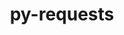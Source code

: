 ---
title: "py-requests"
layout: cache
categories: [package, develop]
meta: {"compilers": ["apple-clang@=16.0.0", "gcc@=11.1.0", "gcc@=11.4.0", "gcc@=13.2.0", "gcc@=7.3.1", "gcc@=9.4.0", "oneapi@=2024.2.1"], "num_specs": 207, "num_specs_by_stack": {"aws-isc": 1, "aws-isc-aarch64": 1, "data-vis-sdk": 8, "e4s": 32, "e4s-neoverse-v2": 16, "e4s-neoverse_v1": 15, "e4s-oneapi": 41, "e4s-power": 5, "ml-darwin-aarch64-mps": 24, "ml-linux-aarch64-cpu": 29, "ml-linux-aarch64-cuda": 30, "ml-linux-x86_64-cpu": 30, "ml-linux-x86_64-cuda": 32, "ml-linux-x86_64-rocm": 19, "root": 207}, "oss": ["amzn2", "sequoia", "ubuntu20.04", "ubuntu22.04", "ubuntu24.04"], "platforms": ["darwin", "linux"], "stacks": ["aws-isc", "aws-isc-aarch64", "data-vis-sdk", "e4s", "e4s-neoverse-v2", "e4s-neoverse_v1", "e4s-oneapi", "e4s-power", "ml-darwin-aarch64-mps", "ml-linux-aarch64-cpu", "ml-linux-aarch64-cuda", "ml-linux-x86_64-cpu", "ml-linux-x86_64-cuda", "ml-linux-x86_64-rocm", "root"], "targets": ["aarch64", "neoverse_v1", "neoverse_v2", "ppc64le", "x86_64_v3"], "versions": ["2.32.3"]}
spec_details: [{"compiler": "gcc@=11.4.0", "hash": "24lhwohvh74gymjs4lbeb656kohkkudr", "os": "ubuntu22.04", "platform": "linux", "size": "-", "stacks": ["e4s-neoverse_v1", "root"], "target": "neoverse_v1", "variants": ["build_system=python_pip", "~socks"], "versions": ["2.32.3"]}, {"compiler": "gcc@=11.4.0", "hash": "24ogswedgkw54kx6w5gjfmac35ttkxcx", "os": "ubuntu22.04", "platform": "linux", "size": "-", "stacks": ["e4s-neoverse-v2", "root"], "target": "neoverse_v2", "variants": ["build_system=python_pip", "~socks"], "versions": ["2.32.3"]}, {"compiler": "gcc@=11.1.0", "hash": "26smal4qjkepuogkimt75ifakheqgq7n", "os": "ubuntu20.04", "platform": "linux", "size": "-", "stacks": ["data-vis-sdk", "root"], "target": "x86_64_v3", "variants": ["build_system=python_pip", "~socks"], "versions": ["2.32.3"]}, {"compiler": "gcc@=11.4.0", "hash": "2byuwczu3s7zxap6taqlydvpyv6hhgyx", "os": "ubuntu22.04", "platform": "linux", "size": "-", "stacks": ["e4s-neoverse-v2", "root"], "target": "neoverse_v2", "variants": ["build_system=python_pip", "~socks"], "versions": ["2.32.3"]}, {"compiler": "oneapi@=2024.2.1", "hash": "2c5mzjinsaeysyvwvnaqlnatwvqya4nh", "os": "ubuntu22.04", "platform": "linux", "size": "-", "stacks": ["e4s-oneapi", "root"], "target": "x86_64_v3", "variants": ["build_system=python_pip", "~socks"], "versions": ["2.32.3"]}, {"compiler": "gcc@=13.2.0", "hash": "2iwd32bdvfpem7c6uiidm4cctgc33iuz", "os": "ubuntu24.04", "platform": "linux", "size": "-", "stacks": ["ml-linux-x86_64-cpu", "ml-linux-x86_64-cuda", "ml-linux-x86_64-rocm", "root"], "target": "x86_64_v3", "variants": ["build_system=python_pip", "~socks"], "versions": ["2.32.3"]}, {"compiler": "gcc@=11.1.0", "hash": "2jwy3b7oloymbfx6yogtqavqdmdalrhb", "os": "ubuntu20.04", "platform": "linux", "size": "-", "stacks": ["data-vis-sdk", "root"], "target": "x86_64_v3", "variants": ["build_system=python_pip", "~socks"], "versions": ["2.32.3"]}, {"compiler": "gcc@=9.4.0", "hash": "2k56jlmukpl4kxyv37d5mak3iupsma5q", "os": "ubuntu20.04", "platform": "linux", "size": "-", "stacks": ["e4s-power", "root"], "target": "ppc64le", "variants": ["build_system=python_pip", "~socks"], "versions": ["2.32.3"]}, {"compiler": "oneapi@=2024.2.1", "hash": "2qeeuik2adbjj3jy37dp2ubrmxthswfn", "os": "ubuntu22.04", "platform": "linux", "size": "-", "stacks": ["e4s-oneapi", "root"], "target": "x86_64_v3", "variants": ["build_system=python_pip", "~socks"], "versions": ["2.32.3"]}, {"compiler": "gcc@=11.4.0", "hash": "2vnlcqhq4utjxfuucaikrcr6paonrkbi", "os": "ubuntu22.04", "platform": "linux", "size": "-", "stacks": ["e4s", "root"], "target": "x86_64_v3", "variants": ["build_system=python_pip", "~socks"], "versions": ["2.32.3"]}, {"compiler": "apple-clang@=16.0.0", "hash": "2ykqegzrpw5oberxk5ord64tuso44qyk", "os": "sequoia", "platform": "darwin", "size": "-", "stacks": ["ml-darwin-aarch64-mps", "root"], "target": "aarch64", "variants": ["build_system=python_pip", "~socks"], "versions": ["2.32.3"]}, {"compiler": "oneapi@=2024.2.1", "hash": "3b2f7clmn5ekoxqs7me64pcqcwhklbgz", "os": "ubuntu22.04", "platform": "linux", "size": "-", "stacks": ["e4s-oneapi", "root"], "target": "x86_64_v3", "variants": ["build_system=python_pip", "~socks"], "versions": ["2.32.3"]}, {"compiler": "gcc@=13.2.0", "hash": "3ewpcuk2ev3hdigmzyseuae5lzk4b27s", "os": "ubuntu24.04", "platform": "linux", "size": "-", "stacks": ["ml-linux-aarch64-cuda", "root"], "target": "aarch64", "variants": ["build_system=python_pip", "~socks"], "versions": ["2.32.3"]}, {"compiler": "gcc@=13.2.0", "hash": "3hfvlpf67cymyk4qstc7b2wecvkoqlbt", "os": "ubuntu24.04", "platform": "linux", "size": "-", "stacks": ["ml-linux-x86_64-cpu", "ml-linux-x86_64-cuda", "root"], "target": "x86_64_v3", "variants": ["build_system=python_pip", "~socks"], "versions": ["2.32.3"]}, {"compiler": "oneapi@=2024.2.1", "hash": "3hsrymnl66thehd7l4rstgl4ukwgbvqk", "os": "ubuntu22.04", "platform": "linux", "size": "-", "stacks": ["e4s-oneapi", "root"], "target": "x86_64_v3", "variants": ["build_system=python_pip", "~socks"], "versions": ["2.32.3"]}, {"compiler": "gcc@=11.4.0", "hash": "3lebdkuwo3ixirzuirjr2iz5roeifcso", "os": "ubuntu22.04", "platform": "linux", "size": "-", "stacks": ["e4s", "root"], "target": "x86_64_v3", "variants": ["build_system=python_pip", "~socks"], "versions": ["2.32.3"]}, {"compiler": "gcc@=13.2.0", "hash": "3vpqiwaw4kfpytj7roy2k2vcn5qpdgfw", "os": "ubuntu24.04", "platform": "linux", "size": "-", "stacks": ["ml-linux-aarch64-cpu", "root"], "target": "aarch64", "variants": ["build_system=python_pip", "~socks"], "versions": ["2.32.3"]}, {"compiler": "apple-clang@=16.0.0", "hash": "422e2hyk2iuhdy6fbgastr6pq6ooqq3y", "os": "sequoia", "platform": "darwin", "size": "-", "stacks": ["ml-darwin-aarch64-mps", "root"], "target": "aarch64", "variants": ["build_system=python_pip", "~socks"], "versions": ["2.32.3"]}, {"compiler": "gcc@=13.2.0", "hash": "43t2inwlhve2vug5u26gbrn73txrbkld", "os": "ubuntu24.04", "platform": "linux", "size": "-", "stacks": ["ml-linux-aarch64-cpu", "ml-linux-aarch64-cuda", "root"], "target": "aarch64", "variants": ["build_system=python_pip", "~socks"], "versions": ["2.32.3"]}, {"compiler": "apple-clang@=16.0.0", "hash": "4d2eu7kddydrlmu62ozmxcrdpwlk2u5k", "os": "sequoia", "platform": "darwin", "size": "-", "stacks": ["ml-darwin-aarch64-mps", "root"], "target": "aarch64", "variants": ["build_system=python_pip", "~socks"], "versions": ["2.32.3"]}, {"compiler": "gcc@=11.4.0", "hash": "4ee7e5dzgkpxv7lislevoqs2ex7xju2j", "os": "ubuntu22.04", "platform": "linux", "size": "-", "stacks": ["e4s-neoverse-v2", "root"], "target": "neoverse_v2", "variants": ["build_system=python_pip", "~socks"], "versions": ["2.32.3"]}, {"compiler": "gcc@=11.4.0", "hash": "4juqlwy6lyff4tqsgp3l5jotzdpzfvwx", "os": "ubuntu22.04", "platform": "linux", "size": "-", "stacks": ["e4s-neoverse-v2", "root"], "target": "neoverse_v2", "variants": ["build_system=python_pip", "~socks"], "versions": ["2.32.3"]}, {"compiler": "gcc@=11.4.0", "hash": "4oxxz4stjvk4ft2ntcp2axxwaszadcem", "os": "ubuntu22.04", "platform": "linux", "size": "-", "stacks": ["e4s", "root"], "target": "x86_64_v3", "variants": ["build_system=python_pip", "~socks"], "versions": ["2.32.3"]}, {"compiler": "gcc@=13.2.0", "hash": "4tspcw3u5cfrw4dmwekep7td75dhnpzu", "os": "ubuntu24.04", "platform": "linux", "size": "-", "stacks": ["ml-linux-x86_64-cpu", "ml-linux-x86_64-cuda", "root"], "target": "x86_64_v3", "variants": ["build_system=python_pip", "~socks"], "versions": ["2.32.3"]}, {"compiler": "oneapi@=2024.2.1", "hash": "4wplspd2ynlhld66m7yuevef5ttkjz27", "os": "ubuntu22.04", "platform": "linux", "size": "-", "stacks": ["e4s-oneapi", "root"], "target": "x86_64_v3", "variants": ["build_system=python_pip", "~socks"], "versions": ["2.32.3"]}, {"compiler": "gcc@=11.4.0", "hash": "4yumyawqsldsn3easismnnmqbjqq4fez", "os": "ubuntu22.04", "platform": "linux", "size": "-", "stacks": ["e4s-neoverse_v1", "root"], "target": "neoverse_v1", "variants": ["build_system=python_pip", "~socks"], "versions": ["2.32.3"]}, {"compiler": "gcc@=11.4.0", "hash": "5emdr6qjk52duofkuyszxa7fvxgny4x5", "os": "ubuntu22.04", "platform": "linux", "size": "-", "stacks": ["e4s", "root"], "target": "x86_64_v3", "variants": ["build_system=python_pip", "~socks"], "versions": ["2.32.3"]}, {"compiler": "gcc@=11.4.0", "hash": "5hsa2mltuxcpd6skiifp22uzh2kxaaxj", "os": "ubuntu22.04", "platform": "linux", "size": "-", "stacks": ["e4s", "root"], "target": "x86_64_v3", "variants": ["build_system=python_pip", "~socks"], "versions": ["2.32.3"]}, {"compiler": "gcc@=11.4.0", "hash": "5j3trjkkjbr3p6wrlxal3krxnd5aa44r", "os": "ubuntu22.04", "platform": "linux", "size": "-", "stacks": ["e4s-neoverse_v1", "root"], "target": "neoverse_v1", "variants": ["build_system=python_pip", "~socks"], "versions": ["2.32.3"]}, {"compiler": "gcc@=13.2.0", "hash": "5u2temp37doswxkzajd25luffbgx53t3", "os": "ubuntu24.04", "platform": "linux", "size": "-", "stacks": ["ml-linux-aarch64-cpu", "ml-linux-aarch64-cuda", "root"], "target": "aarch64", "variants": ["build_system=python_pip", "~socks"], "versions": ["2.32.3"]}, {"compiler": "gcc@=11.4.0", "hash": "6a7naoalpzyz3ugbdrnyuvt5ural5b4y", "os": "ubuntu22.04", "platform": "linux", "size": "-", "stacks": ["e4s-neoverse-v2", "root"], "target": "neoverse_v2", "variants": ["build_system=python_pip", "~socks"], "versions": ["2.32.3"]}, {"compiler": "gcc@=11.4.0", "hash": "6dcjovbyd4vjfnvmov3n6jkmgsucmyak", "os": "ubuntu22.04", "platform": "linux", "size": "-", "stacks": ["e4s", "root"], "target": "x86_64_v3", "variants": ["build_system=python_pip", "~socks"], "versions": ["2.32.3"]}, {"compiler": "gcc@=13.2.0", "hash": "6lkcpyibodvqhqgnhs7szsuc4wocsh6w", "os": "ubuntu24.04", "platform": "linux", "size": "-", "stacks": ["ml-linux-aarch64-cuda", "root"], "target": "aarch64", "variants": ["build_system=python_pip", "~socks"], "versions": ["2.32.3"]}, {"compiler": "gcc@=13.2.0", "hash": "6nzvyf644m6cd4kfcudadd5jbdk4yiik", "os": "ubuntu24.04", "platform": "linux", "size": "-", "stacks": ["ml-linux-aarch64-cpu", "ml-linux-aarch64-cuda", "root"], "target": "aarch64", "variants": ["build_system=python_pip", "~socks"], "versions": ["2.32.3"]}, {"compiler": "gcc@=11.4.0", "hash": "73jwmbevd3ztrirdis5actawan2dteui", "os": "ubuntu22.04", "platform": "linux", "size": "-", "stacks": ["e4s", "root"], "target": "x86_64_v3", "variants": ["build_system=python_pip", "~socks"], "versions": ["2.32.3"]}, {"compiler": "gcc@=13.2.0", "hash": "7vxag3ca72hp7mymygalobizvcp77ifk", "os": "ubuntu24.04", "platform": "linux", "size": "-", "stacks": ["ml-linux-aarch64-cpu", "ml-linux-aarch64-cuda", "root"], "target": "aarch64", "variants": ["build_system=python_pip", "~socks"], "versions": ["2.32.3"]}, {"compiler": "oneapi@=2024.2.1", "hash": "7xl3ezurmnn3kpsmbhd5t7eud534iami", "os": "ubuntu22.04", "platform": "linux", "size": "-", "stacks": ["e4s-oneapi", "root"], "target": "x86_64_v3", "variants": ["build_system=python_pip", "~socks"], "versions": ["2.32.3"]}, {"compiler": "oneapi@=2024.2.1", "hash": "7ybtbzv57vwo5epny3n2jtgrdlqealtd", "os": "ubuntu22.04", "platform": "linux", "size": "-", "stacks": ["e4s-oneapi", "root"], "target": "x86_64_v3", "variants": ["build_system=python_pip", "~socks"], "versions": ["2.32.3"]}, {"compiler": "gcc@=9.4.0", "hash": "7z64pt5lcbbbz4ba3v5muwz4npfmf5xq", "os": "ubuntu20.04", "platform": "linux", "size": "-", "stacks": ["e4s-power", "root"], "target": "ppc64le", "variants": ["build_system=python_pip", "~socks"], "versions": ["2.32.3"]}, {"compiler": "gcc@=11.4.0", "hash": "7zwobbvgvhqqdtohfw3qc7hja3fvqdwm", "os": "ubuntu22.04", "platform": "linux", "size": "-", "stacks": ["e4s", "root"], "target": "x86_64_v3", "variants": ["build_system=python_pip", "~socks"], "versions": ["2.32.3"]}, {"compiler": "gcc@=13.2.0", "hash": "aacdnrlem3jsowbtjitm6wiv5wgdmbpb", "os": "ubuntu24.04", "platform": "linux", "size": "-", "stacks": ["ml-linux-x86_64-cuda", "root"], "target": "x86_64_v3", "variants": ["build_system=python_pip", "~socks"], "versions": ["2.32.3"]}, {"compiler": "gcc@=13.2.0", "hash": "aamtsjnxdeajmxenpsocrhycyphqpqsz", "os": "ubuntu24.04", "platform": "linux", "size": "-", "stacks": ["ml-linux-x86_64-cpu", "ml-linux-x86_64-cuda", "ml-linux-x86_64-rocm", "root"], "target": "x86_64_v3", "variants": ["build_system=python_pip", "~socks"], "versions": ["2.32.3"]}, {"compiler": "apple-clang@=16.0.0", "hash": "aes2bqlceqyhdap4hivvgexqklirlik6", "os": "sequoia", "platform": "darwin", "size": "-", "stacks": ["ml-darwin-aarch64-mps", "root"], "target": "aarch64", "variants": ["build_system=python_pip", "~socks"], "versions": ["2.32.3"]}, {"compiler": "apple-clang@=16.0.0", "hash": "aoww3ibwsjce4eyzznt5hf55slqnavlm", "os": "sequoia", "platform": "darwin", "size": "-", "stacks": ["ml-darwin-aarch64-mps", "root"], "target": "aarch64", "variants": ["build_system=python_pip", "~socks"], "versions": ["2.32.3"]}, {"compiler": "oneapi@=2024.2.1", "hash": "axt2afxkmoefwk52tloerg23yptl7suz", "os": "ubuntu22.04", "platform": "linux", "size": "-", "stacks": ["e4s-oneapi", "root"], "target": "x86_64_v3", "variants": ["build_system=python_pip", "~socks"], "versions": ["2.32.3"]}, {"compiler": "gcc@=13.2.0", "hash": "azl236rqwyjkakhskx3bcgnbdnf27kfj", "os": "ubuntu24.04", "platform": "linux", "size": "-", "stacks": ["ml-linux-x86_64-cpu", "ml-linux-x86_64-cuda", "ml-linux-x86_64-rocm", "root"], "target": "x86_64_v3", "variants": ["build_system=python_pip", "~socks"], "versions": ["2.32.3"]}, {"compiler": "gcc@=13.2.0", "hash": "b5vo6veipixyyoop76qiphunpicd6mwx", "os": "ubuntu24.04", "platform": "linux", "size": "-", "stacks": ["ml-linux-x86_64-cpu", "ml-linux-x86_64-cuda", "root"], "target": "x86_64_v3", "variants": ["build_system=python_pip", "~socks"], "versions": ["2.32.3"]}, {"compiler": "gcc@=13.2.0", "hash": "bcbncag7rivn7ev6ia2uzpphc6slsbeh", "os": "ubuntu24.04", "platform": "linux", "size": "-", "stacks": ["ml-linux-aarch64-cpu", "ml-linux-aarch64-cuda", "root"], "target": "aarch64", "variants": ["build_system=python_pip", "~socks"], "versions": ["2.32.3"]}, {"compiler": "apple-clang@=16.0.0", "hash": "bdyydnnzmc3u6hxewu3dqck4zjzrk2kt", "os": "sequoia", "platform": "darwin", "size": "-", "stacks": ["ml-darwin-aarch64-mps", "root"], "target": "aarch64", "variants": ["build_system=python_pip", "~socks"], "versions": ["2.32.3"]}, {"compiler": "gcc@=11.4.0", "hash": "bgy4wp7quseyat75bolpll5d4ummv44n", "os": "ubuntu22.04", "platform": "linux", "size": "-", "stacks": ["e4s-neoverse-v2", "root"], "target": "neoverse_v2", "variants": ["build_system=python_pip", "~socks"], "versions": ["2.32.3"]}, {"compiler": "gcc@=11.4.0", "hash": "bjkhamtmg6bjvffmxwfjfx4tqbkziziw", "os": "ubuntu22.04", "platform": "linux", "size": "-", "stacks": ["e4s", "root"], "target": "x86_64_v3", "variants": ["build_system=python_pip", "~socks"], "versions": ["2.32.3"]}, {"compiler": "gcc@=11.4.0", "hash": "bk4ojhhbdtfb6qpun76qxnuoadltvsl5", "os": "ubuntu22.04", "platform": "linux", "size": "-", "stacks": ["e4s-neoverse_v1", "root"], "target": "neoverse_v1", "variants": ["build_system=python_pip", "~socks"], "versions": ["2.32.3"]}, {"compiler": "gcc@=11.4.0", "hash": "brqfmoi66edmsplv554f7krbjajlsqsd", "os": "ubuntu22.04", "platform": "linux", "size": "-", "stacks": ["e4s", "root"], "target": "x86_64_v3", "variants": ["build_system=python_pip", "~socks"], "versions": ["2.32.3"]}, {"compiler": "oneapi@=2024.2.1", "hash": "ca2vdxaqnpp2esp4e7rmdbyzeq5ii762", "os": "ubuntu22.04", "platform": "linux", "size": "-", "stacks": ["e4s-oneapi", "root"], "target": "x86_64_v3", "variants": ["build_system=python_pip", "~socks"], "versions": ["2.32.3"]}, {"compiler": "gcc@=13.2.0", "hash": "cakgjhvm4ddw72z2c5lj47lf4ydtzn3i", "os": "ubuntu24.04", "platform": "linux", "size": "-", "stacks": ["ml-linux-x86_64-cpu", "ml-linux-x86_64-cuda", "ml-linux-x86_64-rocm", "root"], "target": "x86_64_v3", "variants": ["build_system=python_pip", "~socks"], "versions": ["2.32.3"]}, {"compiler": "gcc@=13.2.0", "hash": "cj3jzw2rr6noaepidql65l4z6mksqevf", "os": "ubuntu24.04", "platform": "linux", "size": "-", "stacks": ["ml-linux-aarch64-cpu", "ml-linux-aarch64-cuda", "root"], "target": "aarch64", "variants": ["build_system=python_pip", "~socks"], "versions": ["2.32.3"]}, {"compiler": "gcc@=13.2.0", "hash": "cp5gf73qclrlsar6urahuy56j6vgyzfl", "os": "ubuntu24.04", "platform": "linux", "size": "-", "stacks": ["ml-linux-aarch64-cpu", "root"], "target": "aarch64", "variants": ["build_system=python_pip", "~socks"], "versions": ["2.32.3"]}, {"compiler": "gcc@=11.4.0", "hash": "cto6w5eb6sjmoaaqytgo53uwz4yffetw", "os": "ubuntu22.04", "platform": "linux", "size": "-", "stacks": ["e4s", "root"], "target": "x86_64_v3", "variants": ["build_system=python_pip", "~socks"], "versions": ["2.32.3"]}, {"compiler": "gcc@=13.2.0", "hash": "cu56wdt6r5u3fhyp3u34zpzvla4dkrpx", "os": "ubuntu24.04", "platform": "linux", "size": "-", "stacks": ["ml-linux-x86_64-cpu", "ml-linux-x86_64-cuda", "ml-linux-x86_64-rocm", "root"], "target": "x86_64_v3", "variants": ["build_system=python_pip", "~socks"], "versions": ["2.32.3"]}, {"compiler": "gcc@=13.2.0", "hash": "da3f2esxnbray34zj5bmrdor3iksl7if", "os": "ubuntu24.04", "platform": "linux", "size": "-", "stacks": ["ml-linux-x86_64-cpu", "ml-linux-x86_64-cuda", "ml-linux-x86_64-rocm", "root"], "target": "x86_64_v3", "variants": ["build_system=python_pip", "~socks"], "versions": ["2.32.3"]}, {"compiler": "oneapi@=2024.2.1", "hash": "dgs6r3u33q5y4usrx2cewnu5pqzm4miz", "os": "ubuntu22.04", "platform": "linux", "size": "-", "stacks": ["e4s-oneapi", "root"], "target": "x86_64_v3", "variants": ["build_system=python_pip", "~socks"], "versions": ["2.32.3"]}, {"compiler": "apple-clang@=16.0.0", "hash": "dlrugaf5sf42g756rq7qmlrexalhuaoj", "os": "sequoia", "platform": "darwin", "size": "-", "stacks": ["ml-darwin-aarch64-mps", "root"], "target": "aarch64", "variants": ["build_system=python_pip", "~socks"], "versions": ["2.32.3"]}, {"compiler": "gcc@=11.4.0", "hash": "dyqtvygg527okk7thsdq33d4evci6ljd", "os": "ubuntu22.04", "platform": "linux", "size": "-", "stacks": ["e4s", "root"], "target": "x86_64_v3", "variants": ["build_system=python_pip", "~socks"], "versions": ["2.32.3"]}, {"compiler": "gcc@=13.2.0", "hash": "eav5e2qp3chdugdl4ubc4i5xasii77tv", "os": "ubuntu24.04", "platform": "linux", "size": "-", "stacks": ["ml-linux-aarch64-cpu", "ml-linux-aarch64-cuda", "root"], "target": "aarch64", "variants": ["build_system=python_pip", "~socks"], "versions": ["2.32.3"]}, {"compiler": "apple-clang@=16.0.0", "hash": "eifal5zwy2vdevfj6z47m3bhlgwvdfde", "os": "sequoia", "platform": "darwin", "size": "-", "stacks": ["ml-darwin-aarch64-mps", "root"], "target": "aarch64", "variants": ["build_system=python_pip", "~socks"], "versions": ["2.32.3"]}, {"compiler": "apple-clang@=16.0.0", "hash": "epgczoz3fqaoy6zvsylvfzge3o257gdk", "os": "sequoia", "platform": "darwin", "size": "-", "stacks": ["ml-darwin-aarch64-mps", "root"], "target": "aarch64", "variants": ["build_system=python_pip", "~socks"], "versions": ["2.32.3"]}, {"compiler": "apple-clang@=16.0.0", "hash": "eptiqhpssec4pwbqy7v2xbaqi6lvj3ut", "os": "sequoia", "platform": "darwin", "size": "-", "stacks": ["ml-darwin-aarch64-mps", "root"], "target": "aarch64", "variants": ["build_system=python_pip", "~socks"], "versions": ["2.32.3"]}, {"compiler": "oneapi@=2024.2.1", "hash": "eruzs5ewnqylqw6kwdqufo6t73sdfmfu", "os": "ubuntu22.04", "platform": "linux", "size": "-", "stacks": ["e4s-oneapi", "root"], "target": "x86_64_v3", "variants": ["build_system=python_pip", "~socks"], "versions": ["2.32.3"]}, {"compiler": "gcc@=11.4.0", "hash": "evboc7ld3jnxqqx5ipjipflywe4ceq3n", "os": "ubuntu22.04", "platform": "linux", "size": "-", "stacks": ["e4s", "root"], "target": "x86_64_v3", "variants": ["build_system=python_pip", "~socks"], "versions": ["2.32.3"]}, {"compiler": "oneapi@=2024.2.1", "hash": "f242ec2xkttcprbjquscguhebqitxom3", "os": "ubuntu22.04", "platform": "linux", "size": "-", "stacks": ["e4s-oneapi", "root"], "target": "x86_64_v3", "variants": ["build_system=python_pip", "~socks"], "versions": ["2.32.3"]}, {"compiler": "apple-clang@=16.0.0", "hash": "f2g5htuq6ay33x575zj7e7un3n6fujz5", "os": "sequoia", "platform": "darwin", "size": "-", "stacks": ["ml-darwin-aarch64-mps", "root"], "target": "aarch64", "variants": ["build_system=python_pip", "~socks"], "versions": ["2.32.3"]}, {"compiler": "gcc@=13.2.0", "hash": "f4wxov6up5nt66n5zts5zumjzheqis26", "os": "ubuntu24.04", "platform": "linux", "size": "-", "stacks": ["ml-linux-x86_64-cpu", "ml-linux-x86_64-cuda", "ml-linux-x86_64-rocm", "root"], "target": "x86_64_v3", "variants": ["build_system=python_pip", "~socks"], "versions": ["2.32.3"]}, {"compiler": "gcc@=13.2.0", "hash": "fc6cbddfffpsanptylsjcth5gojqaa2w", "os": "ubuntu24.04", "platform": "linux", "size": "-", "stacks": ["ml-linux-x86_64-cpu", "ml-linux-x86_64-cuda", "ml-linux-x86_64-rocm", "root"], "target": "x86_64_v3", "variants": ["build_system=python_pip", "~socks"], "versions": ["2.32.3"]}, {"compiler": "oneapi@=2024.2.1", "hash": "fe6waw54nytnn3gnwmfpuq7ei7kiieno", "os": "ubuntu22.04", "platform": "linux", "size": "-", "stacks": ["e4s-oneapi", "root"], "target": "x86_64_v3", "variants": ["build_system=python_pip", "~socks"], "versions": ["2.32.3"]}, {"compiler": "gcc@=13.2.0", "hash": "fjcezwfnp3zkmwrjhz2l4qb4poqgmflm", "os": "ubuntu24.04", "platform": "linux", "size": "-", "stacks": ["ml-linux-aarch64-cpu", "ml-linux-aarch64-cuda", "root"], "target": "aarch64", "variants": ["build_system=python_pip", "~socks"], "versions": ["2.32.3"]}, {"compiler": "oneapi@=2024.2.1", "hash": "forr3m325razmuf4ui2ykkpeohnc2oan", "os": "ubuntu22.04", "platform": "linux", "size": "-", "stacks": ["e4s-oneapi", "root"], "target": "x86_64_v3", "variants": ["build_system=python_pip", "~socks"], "versions": ["2.32.3"]}, {"compiler": "gcc@=13.2.0", "hash": "ft5arijv6ak4r5bednesfbvzsrwftmtx", "os": "ubuntu24.04", "platform": "linux", "size": "-", "stacks": ["ml-linux-x86_64-cpu", "ml-linux-x86_64-cuda", "ml-linux-x86_64-rocm", "root"], "target": "x86_64_v3", "variants": ["build_system=python_pip", "~socks"], "versions": ["2.32.3"]}, {"compiler": "gcc@=11.1.0", "hash": "g2vsdwsh5fcxb4tzq4pdbxeg2gdcxze3", "os": "ubuntu20.04", "platform": "linux", "size": "-", "stacks": ["data-vis-sdk", "root"], "target": "x86_64_v3", "variants": ["build_system=python_pip", "~socks"], "versions": ["2.32.3"]}, {"compiler": "gcc@=13.2.0", "hash": "g53fxszfvqlxdbpa4akx5gl437we2gmi", "os": "ubuntu24.04", "platform": "linux", "size": "-", "stacks": ["ml-linux-aarch64-cpu", "ml-linux-aarch64-cuda", "root"], "target": "aarch64", "variants": ["build_system=python_pip", "~socks"], "versions": ["2.32.3"]}, {"compiler": "gcc@=11.4.0", "hash": "h7ierr63e7xvvkwgtyveuaikd23kuj4n", "os": "ubuntu22.04", "platform": "linux", "size": "-", "stacks": ["e4s", "root"], "target": "x86_64_v3", "variants": ["build_system=python_pip", "~socks"], "versions": ["2.32.3"]}, {"compiler": "gcc@=13.2.0", "hash": "hjrny5cmudj3hd5m26dw25xxb6lyc7wb", "os": "ubuntu24.04", "platform": "linux", "size": "-", "stacks": ["ml-linux-x86_64-cpu", "ml-linux-x86_64-cuda", "ml-linux-x86_64-rocm", "root"], "target": "x86_64_v3", "variants": ["build_system=python_pip", "~socks"], "versions": ["2.32.3"]}, {"compiler": "gcc@=11.4.0", "hash": "hmy7oxsygpaomw23ct476wuxiky3gynq", "os": "ubuntu22.04", "platform": "linux", "size": "-", "stacks": ["e4s", "root"], "target": "x86_64_v3", "variants": ["build_system=python_pip", "~socks"], "versions": ["2.32.3"]}, {"compiler": "apple-clang@=16.0.0", "hash": "hxiym5g5l2byzs5gnmkgl5fouueciomd", "os": "sequoia", "platform": "darwin", "size": "-", "stacks": ["ml-darwin-aarch64-mps", "root"], "target": "aarch64", "variants": ["build_system=python_pip", "~socks"], "versions": ["2.32.3"]}, {"compiler": "gcc@=7.3.1", "hash": "i3efqvyevzt3qs43khldtehnwd7nevy7", "os": "amzn2", "platform": "linux", "size": "-", "stacks": ["aws-isc-aarch64", "root"], "target": "aarch64", "variants": ["build_system=python_pip", "~socks"], "versions": ["2.32.3"]}, {"compiler": "oneapi@=2024.2.1", "hash": "i4j52vq5ubyex5rufknujuijhwadrji6", "os": "ubuntu22.04", "platform": "linux", "size": "-", "stacks": ["e4s-oneapi", "root"], "target": "x86_64_v3", "variants": ["build_system=python_pip", "~socks"], "versions": ["2.32.3"]}, {"compiler": "gcc@=13.2.0", "hash": "i7il63yccrakz55ovgd4rladkax4ejst", "os": "ubuntu24.04", "platform": "linux", "size": "-", "stacks": ["ml-linux-aarch64-cpu", "ml-linux-aarch64-cuda", "root"], "target": "aarch64", "variants": ["build_system=python_pip", "~socks"], "versions": ["2.32.3"]}, {"compiler": "gcc@=13.2.0", "hash": "i7zlst37w2aww3tapsba57oomvz64ynm", "os": "ubuntu24.04", "platform": "linux", "size": "-", "stacks": ["ml-linux-x86_64-cpu", "ml-linux-x86_64-cuda", "ml-linux-x86_64-rocm", "root"], "target": "x86_64_v3", "variants": ["build_system=python_pip", "~socks"], "versions": ["2.32.3"]}, {"compiler": "gcc@=11.4.0", "hash": "iew3uzdj3d3linpl7lbpb4og6hcpetca", "os": "ubuntu22.04", "platform": "linux", "size": "-", "stacks": ["e4s", "root"], "target": "x86_64_v3", "variants": ["build_system=python_pip", "~socks"], "versions": ["2.32.3"]}, {"compiler": "gcc@=11.4.0", "hash": "ijmhdi4vlf3n6h42z6v6x3zcdspkhrp6", "os": "ubuntu22.04", "platform": "linux", "size": "-", "stacks": ["e4s", "root"], "target": "x86_64_v3", "variants": ["build_system=python_pip", "~socks"], "versions": ["2.32.3"]}, {"compiler": "oneapi@=2024.2.1", "hash": "ikelhyxiwqw4iyzo3mrag2hnznrou4fr", "os": "ubuntu22.04", "platform": "linux", "size": "-", "stacks": ["e4s-oneapi", "root"], "target": "x86_64_v3", "variants": ["build_system=python_pip", "~socks"], "versions": ["2.32.3"]}, {"compiler": "gcc@=11.4.0", "hash": "il65a52f7u2v767s7awmq4nhfo2adbqu", "os": "ubuntu22.04", "platform": "linux", "size": "-", "stacks": ["e4s-neoverse_v1", "root"], "target": "neoverse_v1", "variants": ["build_system=python_pip", "~socks"], "versions": ["2.32.3"]}, {"compiler": "gcc@=13.2.0", "hash": "imxu2wgdmhe6bqbmbujl2f3plaujriji", "os": "ubuntu24.04", "platform": "linux", "size": "-", "stacks": ["ml-linux-aarch64-cpu", "ml-linux-aarch64-cuda", "root"], "target": "aarch64", "variants": ["build_system=python_pip", "~socks"], "versions": ["2.32.3"]}, {"compiler": "gcc@=11.4.0", "hash": "iyq2kwek3r2u6in65ttqjizxjlgd3l3j", "os": "ubuntu22.04", "platform": "linux", "size": "-", "stacks": ["e4s-neoverse_v1", "root"], "target": "neoverse_v1", "variants": ["build_system=python_pip", "~socks"], "versions": ["2.32.3"]}, {"compiler": "gcc@=13.2.0", "hash": "j3e2wlzhruhyrqngmyfqdgxdrtrkkhd2", "os": "ubuntu24.04", "platform": "linux", "size": "-", "stacks": ["ml-linux-aarch64-cpu", "ml-linux-aarch64-cuda", "root"], "target": "aarch64", "variants": ["build_system=python_pip", "~socks"], "versions": ["2.32.3"]}, {"compiler": "gcc@=13.2.0", "hash": "j3zovztrl2ymuftksnbd2kwz3ddgyypz", "os": "ubuntu24.04", "platform": "linux", "size": "-", "stacks": ["ml-linux-aarch64-cpu", "ml-linux-aarch64-cuda", "root"], "target": "aarch64", "variants": ["build_system=python_pip", "~socks"], "versions": ["2.32.3"]}, {"compiler": "gcc@=11.4.0", "hash": "jghstbk5lum4kwn7wgeqvahuauknafpu", "os": "ubuntu22.04", "platform": "linux", "size": "-", "stacks": ["e4s-neoverse-v2", "root"], "target": "neoverse_v2", "variants": ["build_system=python_pip", "~socks"], "versions": ["2.32.3"]}, {"compiler": "oneapi@=2024.2.1", "hash": "jgslqt4tbeaelmb3lp5ir6dx235jxyrv", "os": "ubuntu22.04", "platform": "linux", "size": "-", "stacks": ["e4s-oneapi", "root"], "target": "x86_64_v3", "variants": ["build_system=python_pip", "~socks"], "versions": ["2.32.3"]}, {"compiler": "gcc@=11.4.0", "hash": "jtih5hkgffzoxpuryscbr4c3ggq7io5x", "os": "ubuntu22.04", "platform": "linux", "size": "-", "stacks": ["e4s-neoverse_v1", "root"], "target": "neoverse_v1", "variants": ["build_system=python_pip", "~socks"], "versions": ["2.32.3"]}, {"compiler": "apple-clang@=16.0.0", "hash": "k7sn7qx2e5xd3mdqr34kyeq6lcajxwsh", "os": "sequoia", "platform": "darwin", "size": "-", "stacks": ["ml-darwin-aarch64-mps", "root"], "target": "aarch64", "variants": ["build_system=python_pip", "~socks"], "versions": ["2.32.3"]}, {"compiler": "gcc@=11.1.0", "hash": "kedsrzzpcrup2l4z2vjxoun5nk5bd6og", "os": "ubuntu20.04", "platform": "linux", "size": "-", "stacks": ["data-vis-sdk", "root"], "target": "x86_64_v3", "variants": ["build_system=python_pip", "~socks"], "versions": ["2.32.3"]}, {"compiler": "gcc@=11.4.0", "hash": "kjtapyfjxxzgbqmgxbtphlpj5p6swai2", "os": "ubuntu22.04", "platform": "linux", "size": "-", "stacks": ["e4s-neoverse-v2", "root"], "target": "neoverse_v2", "variants": ["build_system=python_pip", "~socks"], "versions": ["2.32.3"]}, {"compiler": "oneapi@=2024.2.1", "hash": "klkoxbvdsma6uugzyp5yfni3msc3jcky", "os": "ubuntu22.04", "platform": "linux", "size": "-", "stacks": ["e4s-oneapi", "root"], "target": "x86_64_v3", "variants": ["build_system=python_pip", "~socks"], "versions": ["2.32.3"]}, {"compiler": "apple-clang@=16.0.0", "hash": "krmrikhlwk4hxpvumowdkkutfrjyfp4z", "os": "sequoia", "platform": "darwin", "size": "-", "stacks": ["ml-darwin-aarch64-mps", "root"], "target": "aarch64", "variants": ["build_system=python_pip", "~socks"], "versions": ["2.32.3"]}, {"compiler": "gcc@=13.2.0", "hash": "ksyd5iczntedrwtafb7ptlztgzxeihoa", "os": "ubuntu24.04", "platform": "linux", "size": "-", "stacks": ["ml-linux-aarch64-cpu", "ml-linux-aarch64-cuda", "root"], "target": "aarch64", "variants": ["build_system=python_pip", "~socks"], "versions": ["2.32.3"]}, {"compiler": "gcc@=11.4.0", "hash": "kxtrrnlxephnfnqmjswfuabacpix36p6", "os": "ubuntu22.04", "platform": "linux", "size": "-", "stacks": ["e4s", "root"], "target": "x86_64_v3", "variants": ["build_system=python_pip", "~socks"], "versions": ["2.32.3"]}, {"compiler": "oneapi@=2024.2.1", "hash": "l4ztn44js57wbb2fhqw4b5g5zfll7tk3", "os": "ubuntu22.04", "platform": "linux", "size": "-", "stacks": ["e4s-oneapi", "root"], "target": "x86_64_v3", "variants": ["build_system=python_pip", "~socks"], "versions": ["2.32.3"]}, {"compiler": "gcc@=13.2.0", "hash": "lhpetge5fpecm4qadihyjfaebgzylnub", "os": "ubuntu24.04", "platform": "linux", "size": "-", "stacks": ["ml-linux-x86_64-cpu", "ml-linux-x86_64-cuda", "root"], "target": "x86_64_v3", "variants": ["build_system=python_pip", "~socks"], "versions": ["2.32.3"]}, {"compiler": "gcc@=11.4.0", "hash": "lirrajggg5kmztz2mieduvp4rvhcwhr6", "os": "ubuntu22.04", "platform": "linux", "size": "-", "stacks": ["e4s", "root"], "target": "x86_64_v3", "variants": ["build_system=python_pip", "~socks"], "versions": ["2.32.3"]}, {"compiler": "gcc@=11.4.0", "hash": "llnt7v65mxmrtig3lixle7co5pdofgff", "os": "ubuntu22.04", "platform": "linux", "size": "-", "stacks": ["e4s-neoverse-v2", "root"], "target": "neoverse_v2", "variants": ["build_system=python_pip", "~socks"], "versions": ["2.32.3"]}, {"compiler": "gcc@=11.4.0", "hash": "lx2oe3w4ni3qun5sffdoddl7qornutxp", "os": "ubuntu22.04", "platform": "linux", "size": "-", "stacks": ["e4s-neoverse_v1", "root"], "target": "neoverse_v1", "variants": ["build_system=python_pip", "~socks"], "versions": ["2.32.3"]}, {"compiler": "gcc@=13.2.0", "hash": "m7x6fh6w6injk4p4vdgmb4flenl4aduv", "os": "ubuntu24.04", "platform": "linux", "size": "-", "stacks": ["ml-linux-x86_64-cpu", "ml-linux-x86_64-cuda", "root"], "target": "x86_64_v3", "variants": ["build_system=python_pip", "~socks"], "versions": ["2.32.3"]}, {"compiler": "gcc@=11.4.0", "hash": "mhhfug5pgkj44xmrzbmkqsalltrhwaq2", "os": "ubuntu22.04", "platform": "linux", "size": "-", "stacks": ["e4s", "root"], "target": "x86_64_v3", "variants": ["build_system=python_pip", "~socks"], "versions": ["2.32.3"]}, {"compiler": "gcc@=9.4.0", "hash": "mminpfsbsykpp54ksaozcsl52w4b6hmd", "os": "ubuntu20.04", "platform": "linux", "size": "-", "stacks": ["e4s-power", "root"], "target": "ppc64le", "variants": ["build_system=python_pip", "~socks"], "versions": ["2.32.3"]}, {"compiler": "gcc@=11.4.0", "hash": "mq6hibr5dcynq43e2rck23rco6zfgnom", "os": "ubuntu22.04", "platform": "linux", "size": "-", "stacks": ["e4s-neoverse-v2", "root"], "target": "neoverse_v2", "variants": ["build_system=python_pip", "~socks"], "versions": ["2.32.3"]}, {"compiler": "apple-clang@=16.0.0", "hash": "msoiarmaf3dzo6gge3jgjcxq2qlf2fxk", "os": "sequoia", "platform": "darwin", "size": "-", "stacks": ["ml-darwin-aarch64-mps", "root"], "target": "aarch64", "variants": ["build_system=python_pip", "~socks"], "versions": ["2.32.3"]}, {"compiler": "gcc@=11.4.0", "hash": "n76hegjva26yluxfmnwjzarnwn6ugf7h", "os": "ubuntu22.04", "platform": "linux", "size": "-", "stacks": ["e4s", "root"], "target": "x86_64_v3", "variants": ["build_system=python_pip", "~socks"], "versions": ["2.32.3"]}, {"compiler": "gcc@=11.4.0", "hash": "nesmm64jot6ji2jw2cuqftlrry4igk6u", "os": "ubuntu22.04", "platform": "linux", "size": "-", "stacks": ["e4s", "root"], "target": "x86_64_v3", "variants": ["build_system=python_pip", "~socks"], "versions": ["2.32.3"]}, {"compiler": "gcc@=11.4.0", "hash": "nqwsihjsvmhilcexkkl6tmrrqxzi2wne", "os": "ubuntu22.04", "platform": "linux", "size": "-", "stacks": ["e4s-neoverse-v2", "root"], "target": "neoverse_v2", "variants": ["build_system=python_pip", "~socks"], "versions": ["2.32.3"]}, {"compiler": "gcc@=13.2.0", "hash": "nv2yg42l5reo7o6whxx2ul7l52mnpqmi", "os": "ubuntu24.04", "platform": "linux", "size": "-", "stacks": ["ml-linux-x86_64-cpu", "ml-linux-x86_64-cuda", "root"], "target": "x86_64_v3", "variants": ["build_system=python_pip", "~socks"], "versions": ["2.32.3"]}, {"compiler": "gcc@=11.4.0", "hash": "nvpfmny7drpzb5alafqvntlcmuyfvqso", "os": "ubuntu22.04", "platform": "linux", "size": "-", "stacks": ["e4s", "root"], "target": "x86_64_v3", "variants": ["build_system=python_pip", "~socks"], "versions": ["2.32.3"]}, {"compiler": "oneapi@=2024.2.1", "hash": "ny2ukwcqxzo6dlcjq6b6rivy3sbdkskf", "os": "ubuntu22.04", "platform": "linux", "size": "-", "stacks": ["e4s-oneapi", "root"], "target": "x86_64_v3", "variants": ["build_system=python_pip", "~socks"], "versions": ["2.32.3"]}, {"compiler": "apple-clang@=16.0.0", "hash": "nzqjdmu4pvzkd5rblkziplecwtjrqtpx", "os": "sequoia", "platform": "darwin", "size": "-", "stacks": ["ml-darwin-aarch64-mps", "root"], "target": "aarch64", "variants": ["build_system=python_pip", "~socks"], "versions": ["2.32.3"]}, {"compiler": "gcc@=9.4.0", "hash": "od4cesjtlzgon4avlej5xsvxet4flljv", "os": "ubuntu20.04", "platform": "linux", "size": "-", "stacks": ["e4s-power", "root"], "target": "ppc64le", "variants": ["build_system=python_pip", "~socks"], "versions": ["2.32.3"]}, {"compiler": "gcc@=13.2.0", "hash": "of6tq7x2r2yi5zkad62vbqorjepj74xc", "os": "ubuntu24.04", "platform": "linux", "size": "-", "stacks": ["ml-linux-x86_64-cpu", "ml-linux-x86_64-cuda", "root"], "target": "x86_64_v3", "variants": ["build_system=python_pip", "~socks"], "versions": ["2.32.3"]}, {"compiler": "gcc@=7.3.1", "hash": "oj7m7ejjg3n3z27tmkbzpx54dwwedbww", "os": "amzn2", "platform": "linux", "size": "-", "stacks": ["aws-isc", "root"], "target": "x86_64_v3", "variants": ["build_system=python_pip", "~socks"], "versions": ["2.32.3"]}, {"compiler": "oneapi@=2024.2.1", "hash": "olgllxfrjqihxhwenapbuw2olbdoazue", "os": "ubuntu22.04", "platform": "linux", "size": "-", "stacks": ["e4s-oneapi", "root"], "target": "x86_64_v3", "variants": ["build_system=python_pip", "~socks"], "versions": ["2.32.3"]}, {"compiler": "oneapi@=2024.2.1", "hash": "onsbw6pbihariijjpe46rmqfd4yozbut", "os": "ubuntu22.04", "platform": "linux", "size": "-", "stacks": ["e4s-oneapi", "root"], "target": "x86_64_v3", "variants": ["build_system=python_pip", "~socks"], "versions": ["2.32.3"]}, {"compiler": "apple-clang@=16.0.0", "hash": "oqqdbpf5gjwm4bkrb5cdckni76hvghmx", "os": "sequoia", "platform": "darwin", "size": "-", "stacks": ["ml-darwin-aarch64-mps", "root"], "target": "aarch64", "variants": ["build_system=python_pip", "~socks"], "versions": ["2.32.3"]}, {"compiler": "gcc@=13.2.0", "hash": "oqw76thhzoq72snrbe3wosw4lxx3tpqh", "os": "ubuntu24.04", "platform": "linux", "size": "-", "stacks": ["ml-linux-x86_64-cpu", "ml-linux-x86_64-cuda", "root"], "target": "x86_64_v3", "variants": ["build_system=python_pip", "~socks"], "versions": ["2.32.3"]}, {"compiler": "gcc@=11.4.0", "hash": "osghxtdi4nvklzwcgatzst3x5b5buyf5", "os": "ubuntu22.04", "platform": "linux", "size": "-", "stacks": ["e4s-neoverse-v2", "root"], "target": "neoverse_v2", "variants": ["build_system=python_pip", "~socks"], "versions": ["2.32.3"]}, {"compiler": "gcc@=11.4.0", "hash": "owyyw6qmewcd2b4sooowb5vaf6x6a2hj", "os": "ubuntu22.04", "platform": "linux", "size": "-", "stacks": ["e4s", "root"], "target": "x86_64_v3", "variants": ["build_system=python_pip", "~socks"], "versions": ["2.32.3"]}, {"compiler": "oneapi@=2024.2.1", "hash": "p3a7rsbmlysvbhevtr4uri7sdgci3hzj", "os": "ubuntu22.04", "platform": "linux", "size": "-", "stacks": ["e4s-oneapi", "root"], "target": "x86_64_v3", "variants": ["build_system=python_pip", "~socks"], "versions": ["2.32.3"]}, {"compiler": "gcc@=11.4.0", "hash": "p65x2273yjvzkm7jlac5guu44tjrwjct", "os": "ubuntu22.04", "platform": "linux", "size": "-", "stacks": ["e4s-neoverse_v1", "root"], "target": "neoverse_v1", "variants": ["build_system=python_pip", "~socks"], "versions": ["2.32.3"]}, {"compiler": "oneapi@=2024.2.1", "hash": "pmm4hvs2q54k66x4tc65wgrkf33coq2i", "os": "ubuntu22.04", "platform": "linux", "size": "-", "stacks": ["e4s-oneapi", "root"], "target": "x86_64_v3", "variants": ["build_system=python_pip", "~socks"], "versions": ["2.32.3"]}, {"compiler": "oneapi@=2024.2.1", "hash": "poyxiwdmbwslwq2swhxsh3kgxf4f2pwp", "os": "ubuntu22.04", "platform": "linux", "size": "-", "stacks": ["e4s-oneapi", "root"], "target": "x86_64_v3", "variants": ["build_system=python_pip", "~socks"], "versions": ["2.32.3"]}, {"compiler": "gcc@=13.2.0", "hash": "ppv76sdr7i4zp4ueffbox2teu4uihw2n", "os": "ubuntu24.04", "platform": "linux", "size": "-", "stacks": ["ml-linux-aarch64-cpu", "ml-linux-aarch64-cuda", "root"], "target": "aarch64", "variants": ["build_system=python_pip", "~socks"], "versions": ["2.32.3"]}, {"compiler": "gcc@=11.4.0", "hash": "pq3mx5adtezyllv5mbdrjjfhyxaocg32", "os": "ubuntu22.04", "platform": "linux", "size": "-", "stacks": ["e4s-neoverse_v1", "root"], "target": "neoverse_v1", "variants": ["build_system=python_pip", "~socks"], "versions": ["2.32.3"]}, {"compiler": "gcc@=13.2.0", "hash": "prk42dps2bsuhuvgoxbonevowor5dcvc", "os": "ubuntu24.04", "platform": "linux", "size": "-", "stacks": ["ml-linux-x86_64-cpu", "ml-linux-x86_64-cuda", "root"], "target": "x86_64_v3", "variants": ["build_system=python_pip", "~socks"], "versions": ["2.32.3"]}, {"compiler": "apple-clang@=16.0.0", "hash": "prudgv3wx4nmr5anxxzcbuzb4sygguw6", "os": "sequoia", "platform": "darwin", "size": "-", "stacks": ["ml-darwin-aarch64-mps", "root"], "target": "aarch64", "variants": ["build_system=python_pip", "~socks"], "versions": ["2.32.3"]}, {"compiler": "gcc@=13.2.0", "hash": "puf3jgihxou46yytkelluouc255u6nvf", "os": "ubuntu24.04", "platform": "linux", "size": "-", "stacks": ["ml-linux-aarch64-cpu", "ml-linux-aarch64-cuda", "root"], "target": "aarch64", "variants": ["build_system=python_pip", "~socks"], "versions": ["2.32.3"]}, {"compiler": "gcc@=13.2.0", "hash": "pv665dd4rdzydhxe4djq2mwhnh4mficy", "os": "ubuntu24.04", "platform": "linux", "size": "-", "stacks": ["ml-linux-x86_64-cpu", "ml-linux-x86_64-cuda", "ml-linux-x86_64-rocm", "root"], "target": "x86_64_v3", "variants": ["build_system=python_pip", "~socks"], "versions": ["2.32.3"]}, {"compiler": "gcc@=13.2.0", "hash": "q4a7xf2ut3bj2s7qlohotcsto57pcyqv", "os": "ubuntu24.04", "platform": "linux", "size": "-", "stacks": ["ml-linux-aarch64-cpu", "ml-linux-aarch64-cuda", "root"], "target": "aarch64", "variants": ["build_system=python_pip", "~socks"], "versions": ["2.32.3"]}, {"compiler": "gcc@=13.2.0", "hash": "q53yr2qemrx6cv5xmh7ifpcrhen7rb7q", "os": "ubuntu24.04", "platform": "linux", "size": "-", "stacks": ["ml-linux-aarch64-cpu", "ml-linux-aarch64-cuda", "root"], "target": "aarch64", "variants": ["build_system=python_pip", "~socks"], "versions": ["2.32.3"]}, {"compiler": "gcc@=11.4.0", "hash": "qa7l6ruugw4hwe4hufbr5cewtvrczegi", "os": "ubuntu22.04", "platform": "linux", "size": "-", "stacks": ["e4s-neoverse-v2", "root"], "target": "neoverse_v2", "variants": ["build_system=python_pip", "~socks"], "versions": ["2.32.3"]}, {"compiler": "gcc@=11.1.0", "hash": "qaqhuxjc3rmbpxk6txhbqavb5s3zr6tt", "os": "ubuntu20.04", "platform": "linux", "size": "-", "stacks": ["data-vis-sdk", "root"], "target": "x86_64_v3", "variants": ["build_system=python_pip", "~socks"], "versions": ["2.32.3"]}, {"compiler": "gcc@=11.4.0", "hash": "qutohwoj5yvivpdxycg33bslijf5ga73", "os": "ubuntu22.04", "platform": "linux", "size": "-", "stacks": ["e4s-neoverse_v1", "root"], "target": "neoverse_v1", "variants": ["build_system=python_pip", "~socks"], "versions": ["2.32.3"]}, {"compiler": "gcc@=13.2.0", "hash": "qx4fv45tjwiw7fzheqjrf67ldxmmx6ay", "os": "ubuntu24.04", "platform": "linux", "size": "-", "stacks": ["ml-linux-x86_64-cpu", "ml-linux-x86_64-cuda", "ml-linux-x86_64-rocm", "root"], "target": "x86_64_v3", "variants": ["build_system=python_pip", "~socks"], "versions": ["2.32.3"]}, {"compiler": "oneapi@=2024.2.1", "hash": "qxkacmg2y5vzqzgf3rtnlnteean6xt6w", "os": "ubuntu22.04", "platform": "linux", "size": "-", "stacks": ["e4s-oneapi", "root"], "target": "x86_64_v3", "variants": ["build_system=python_pip", "~socks"], "versions": ["2.32.3"]}, {"compiler": "gcc@=11.1.0", "hash": "r5qcdxs2hkifha2c2tc2rybiokyaqpf6", "os": "ubuntu20.04", "platform": "linux", "size": "-", "stacks": ["data-vis-sdk", "root"], "target": "x86_64_v3", "variants": ["build_system=python_pip", "~socks"], "versions": ["2.32.3"]}, {"compiler": "gcc@=11.1.0", "hash": "rcqpkhkxsihgcxa3ubun3yqjkygfgolc", "os": "ubuntu20.04", "platform": "linux", "size": "-", "stacks": ["data-vis-sdk", "root"], "target": "x86_64_v3", "variants": ["build_system=python_pip", "~socks"], "versions": ["2.32.3"]}, {"compiler": "gcc@=11.4.0", "hash": "rctmjjydrbx7fh23gmjzc3uqrjdyuhey", "os": "ubuntu22.04", "platform": "linux", "size": "-", "stacks": ["e4s-neoverse_v1", "root"], "target": "neoverse_v1", "variants": ["build_system=python_pip", "~socks"], "versions": ["2.32.3"]}, {"compiler": "gcc@=13.2.0", "hash": "relrb5v22qryuqxk3jacsa3t4fnlh7vr", "os": "ubuntu24.04", "platform": "linux", "size": "-", "stacks": ["ml-linux-x86_64-cpu", "ml-linux-x86_64-cuda", "root"], "target": "x86_64_v3", "variants": ["build_system=python_pip", "~socks"], "versions": ["2.32.3"]}, {"compiler": "gcc@=13.2.0", "hash": "rk5vdp5rmxgmmbn472f7sfzw6oz5pgwp", "os": "ubuntu24.04", "platform": "linux", "size": "-", "stacks": ["ml-linux-aarch64-cuda", "root"], "target": "aarch64", "variants": ["build_system=python_pip", "~socks"], "versions": ["2.32.3"]}, {"compiler": "gcc@=11.4.0", "hash": "rprke5eomh4gzxsnneymvb7kvj7huncc", "os": "ubuntu22.04", "platform": "linux", "size": "-", "stacks": ["e4s", "root"], "target": "x86_64_v3", "variants": ["build_system=python_pip", "~socks"], "versions": ["2.32.3"]}, {"compiler": "oneapi@=2024.2.1", "hash": "rrtbkzagiukd4egak4wp5frosk7teqbi", "os": "ubuntu22.04", "platform": "linux", "size": "-", "stacks": ["e4s-oneapi", "root"], "target": "x86_64_v3", "variants": ["build_system=python_pip", "~socks"], "versions": ["2.32.3"]}, {"compiler": "gcc@=13.2.0", "hash": "rugmwe6bpceqgvnmwd6hmx6xl42t6ozg", "os": "ubuntu24.04", "platform": "linux", "size": "-", "stacks": ["ml-linux-aarch64-cpu", "ml-linux-aarch64-cuda", "root"], "target": "aarch64", "variants": ["build_system=python_pip", "~socks"], "versions": ["2.32.3"]}, {"compiler": "gcc@=13.2.0", "hash": "rwhdgqq6lxwx7keecn2da6gls5awvzhx", "os": "ubuntu24.04", "platform": "linux", "size": "-", "stacks": ["ml-linux-x86_64-cpu", "ml-linux-x86_64-cuda", "ml-linux-x86_64-rocm", "root"], "target": "x86_64_v3", "variants": ["build_system=python_pip", "~socks"], "versions": ["2.32.3"]}, {"compiler": "gcc@=11.4.0", "hash": "rwmxbhh6667lqbengvh3n72hlqyfwxdk", "os": "ubuntu22.04", "platform": "linux", "size": "-", "stacks": ["e4s-neoverse-v2", "root"], "target": "neoverse_v2", "variants": ["build_system=python_pip", "~socks"], "versions": ["2.32.3"]}, {"compiler": "gcc@=11.4.0", "hash": "rxj5asy4jjhihmyf4rirwt6jj73gacoz", "os": "ubuntu22.04", "platform": "linux", "size": "-", "stacks": ["e4s", "root"], "target": "x86_64_v3", "variants": ["build_system=python_pip", "~socks"], "versions": ["2.32.3"]}, {"compiler": "gcc@=13.2.0", "hash": "s7wayl44uitbg3ghtkv4gegberibgejt", "os": "ubuntu24.04", "platform": "linux", "size": "-", "stacks": ["ml-linux-x86_64-cpu", "ml-linux-x86_64-cuda", "root"], "target": "x86_64_v3", "variants": ["build_system=python_pip", "~socks"], "versions": ["2.32.3"]}, {"compiler": "apple-clang@=16.0.0", "hash": "sfrownfsbrb4hlrgv5hpr64kzl2pk475", "os": "sequoia", "platform": "darwin", "size": "-", "stacks": ["ml-darwin-aarch64-mps", "root"], "target": "aarch64", "variants": ["build_system=python_pip", "~socks"], "versions": ["2.32.3"]}, {"compiler": "gcc@=11.4.0", "hash": "sgneyx5ftf2nx5b6fbi7iwubytea5prd", "os": "ubuntu22.04", "platform": "linux", "size": "-", "stacks": ["e4s", "root"], "target": "x86_64_v3", "variants": ["build_system=python_pip", "~socks"], "versions": ["2.32.3"]}, {"compiler": "gcc@=13.2.0", "hash": "sim2vv3c2dgzdz266exwlob6ngtjde2o", "os": "ubuntu24.04", "platform": "linux", "size": "-", "stacks": ["ml-linux-aarch64-cpu", "ml-linux-aarch64-cuda", "root"], "target": "aarch64", "variants": ["build_system=python_pip", "~socks"], "versions": ["2.32.3"]}, {"compiler": "gcc@=13.2.0", "hash": "sjddvlwwxizvzmmzeloxbqxe2xfosbag", "os": "ubuntu24.04", "platform": "linux", "size": "-", "stacks": ["ml-linux-aarch64-cpu", "ml-linux-aarch64-cuda", "root"], "target": "aarch64", "variants": ["build_system=python_pip", "~socks"], "versions": ["2.32.3"]}, {"compiler": "oneapi@=2024.2.1", "hash": "smhsdb32unb5vcpvhjw2v7o6mfyxyb7e", "os": "ubuntu22.04", "platform": "linux", "size": "-", "stacks": ["e4s-oneapi", "root"], "target": "x86_64_v3", "variants": ["build_system=python_pip", "~socks"], "versions": ["2.32.3"]}, {"compiler": "oneapi@=2024.2.1", "hash": "sr4tl5ulcbcfmhtifgpnhf7nzofmlxyk", "os": "ubuntu22.04", "platform": "linux", "size": "-", "stacks": ["e4s-oneapi", "root"], "target": "x86_64_v3", "variants": ["build_system=python_pip", "~socks"], "versions": ["2.32.3"]}, {"compiler": "gcc@=13.2.0", "hash": "t3favu7cg37735ldgriulvrr23w2rcal", "os": "ubuntu24.04", "platform": "linux", "size": "-", "stacks": ["ml-linux-x86_64-cpu", "ml-linux-x86_64-cuda", "ml-linux-x86_64-rocm", "root"], "target": "x86_64_v3", "variants": ["build_system=python_pip", "~socks"], "versions": ["2.32.3"]}, {"compiler": "apple-clang@=16.0.0", "hash": "t6gno4x3f5jhnidecox45ctwsr557obt", "os": "sequoia", "platform": "darwin", "size": "-", "stacks": ["ml-darwin-aarch64-mps", "root"], "target": "aarch64", "variants": ["build_system=python_pip", "~socks"], "versions": ["2.32.3"]}, {"compiler": "gcc@=11.4.0", "hash": "t74g2drdd3lk2o6uyp4v72atu7roc3mc", "os": "ubuntu22.04", "platform": "linux", "size": "-", "stacks": ["e4s-neoverse_v1", "root"], "target": "neoverse_v1", "variants": ["build_system=python_pip", "~socks"], "versions": ["2.32.3"]}, {"compiler": "oneapi@=2024.2.1", "hash": "t7wy2npba2pue4w3pjsohpj4aqyo5bru", "os": "ubuntu22.04", "platform": "linux", "size": "-", "stacks": ["e4s-oneapi", "root"], "target": "x86_64_v3", "variants": ["build_system=python_pip", "~socks"], "versions": ["2.32.3"]}, {"compiler": "gcc@=11.4.0", "hash": "taa4e4f6lu5yvmeba7dq4id4zl3otgh4", "os": "ubuntu22.04", "platform": "linux", "size": "-", "stacks": ["e4s", "root"], "target": "x86_64_v3", "variants": ["build_system=python_pip", "~socks"], "versions": ["2.32.3"]}, {"compiler": "oneapi@=2024.2.1", "hash": "tbqkgvnjmwrorzppfkorojddgg63bfoh", "os": "ubuntu22.04", "platform": "linux", "size": "-", "stacks": ["e4s-oneapi", "root"], "target": "x86_64_v3", "variants": ["build_system=python_pip", "~socks"], "versions": ["2.32.3"]}, {"compiler": "gcc@=13.2.0", "hash": "tiz7clkpz7hqg3ldthrphzpbfnevrwb7", "os": "ubuntu24.04", "platform": "linux", "size": "-", "stacks": ["ml-linux-aarch64-cpu", "ml-linux-aarch64-cuda", "root"], "target": "aarch64", "variants": ["build_system=python_pip", "~socks"], "versions": ["2.32.3"]}, {"compiler": "gcc@=13.2.0", "hash": "tsk4n3wihlean7zf2raim4rnsh53jl4s", "os": "ubuntu24.04", "platform": "linux", "size": "-", "stacks": ["ml-linux-aarch64-cpu", "ml-linux-aarch64-cuda", "root"], "target": "aarch64", "variants": ["build_system=python_pip", "~socks"], "versions": ["2.32.3"]}, {"compiler": "gcc@=13.2.0", "hash": "uaj6bwqv4cos6k27qn6ouureh4uve6sk", "os": "ubuntu24.04", "platform": "linux", "size": "-", "stacks": ["ml-linux-x86_64-cuda", "ml-linux-x86_64-rocm", "root"], "target": "x86_64_v3", "variants": ["build_system=python_pip", "~socks"], "versions": ["2.32.3"]}, {"compiler": "oneapi@=2024.2.1", "hash": "ueo43n4homt4ktpq7z5vyeqkeda2xxt3", "os": "ubuntu22.04", "platform": "linux", "size": "-", "stacks": ["e4s-oneapi", "root"], "target": "x86_64_v3", "variants": ["build_system=python_pip", "~socks"], "versions": ["2.32.3"]}, {"compiler": "gcc@=11.4.0", "hash": "un7pcsec5zhjsmjq5sc7c3ypfobkjc2v", "os": "ubuntu22.04", "platform": "linux", "size": "-", "stacks": ["e4s-neoverse_v1", "root"], "target": "neoverse_v1", "variants": ["build_system=python_pip", "~socks"], "versions": ["2.32.3"]}, {"compiler": "gcc@=13.2.0", "hash": "uzofhbdmfk6jvcn5v6obivsae4w6ngqb", "os": "ubuntu24.04", "platform": "linux", "size": "-", "stacks": ["ml-linux-x86_64-cpu", "ml-linux-x86_64-cuda", "ml-linux-x86_64-rocm", "root"], "target": "x86_64_v3", "variants": ["build_system=python_pip", "~socks"], "versions": ["2.32.3"]}, {"compiler": "oneapi@=2024.2.1", "hash": "v2sp7g5vufftofoeezo6ucuc2aamx622", "os": "ubuntu22.04", "platform": "linux", "size": "-", "stacks": ["e4s-oneapi", "root"], "target": "x86_64_v3", "variants": ["build_system=python_pip", "~socks"], "versions": ["2.32.3"]}, {"compiler": "gcc@=13.2.0", "hash": "vgi2xcfrie6z3iypcaer4lfylszfukw5", "os": "ubuntu24.04", "platform": "linux", "size": "-", "stacks": ["ml-linux-aarch64-cpu", "ml-linux-aarch64-cuda", "root"], "target": "aarch64", "variants": ["build_system=python_pip", "~socks"], "versions": ["2.32.3"]}, {"compiler": "oneapi@=2024.2.1", "hash": "vhpaftiewsq3kkjxvmueup5l7gv7pn3b", "os": "ubuntu22.04", "platform": "linux", "size": "-", "stacks": ["e4s-oneapi", "root"], "target": "x86_64_v3", "variants": ["build_system=python_pip", "~socks"], "versions": ["2.32.3"]}, {"compiler": "gcc@=9.4.0", "hash": "vlo56cimqcls5mvlgwimfxsjbpzrw5td", "os": "ubuntu20.04", "platform": "linux", "size": "-", "stacks": ["e4s-power", "root"], "target": "ppc64le", "variants": ["build_system=python_pip", "~socks"], "versions": ["2.32.3"]}, {"compiler": "gcc@=11.4.0", "hash": "vmi37rpti6vvrnmx6ssekqzf53ex6x5m", "os": "ubuntu22.04", "platform": "linux", "size": "-", "stacks": ["e4s", "root"], "target": "x86_64_v3", "variants": ["build_system=python_pip", "~socks"], "versions": ["2.32.3"]}, {"compiler": "oneapi@=2024.2.1", "hash": "wjazyx6hpnedaiinacjy3e72uooenqg4", "os": "ubuntu22.04", "platform": "linux", "size": "-", "stacks": ["e4s-oneapi", "root"], "target": "x86_64_v3", "variants": ["build_system=python_pip", "~socks"], "versions": ["2.32.3"]}, {"compiler": "gcc@=13.2.0", "hash": "wjknf7hodk4kqkwyqwixmt56aom2nasn", "os": "ubuntu24.04", "platform": "linux", "size": "-", "stacks": ["ml-linux-aarch64-cpu", "ml-linux-aarch64-cuda", "root"], "target": "aarch64", "variants": ["build_system=python_pip", "~socks"], "versions": ["2.32.3"]}, {"compiler": "oneapi@=2024.2.1", "hash": "wokpewose2ryekhkcrl3cso2v5uedr26", "os": "ubuntu22.04", "platform": "linux", "size": "-", "stacks": ["e4s-oneapi", "root"], "target": "x86_64_v3", "variants": ["build_system=python_pip", "~socks"], "versions": ["2.32.3"]}, {"compiler": "gcc@=11.4.0", "hash": "wpjqrxot442fxysbknf5ljirvxqpy6no", "os": "ubuntu22.04", "platform": "linux", "size": "-", "stacks": ["e4s", "root"], "target": "x86_64_v3", "variants": ["build_system=python_pip", "~socks"], "versions": ["2.32.3"]}, {"compiler": "apple-clang@=16.0.0", "hash": "wplf4rrgz2v6a6f75m5wk4dv54rc4l2a", "os": "sequoia", "platform": "darwin", "size": "-", "stacks": ["ml-darwin-aarch64-mps", "root"], "target": "aarch64", "variants": ["build_system=python_pip", "~socks"], "versions": ["2.32.3"]}, {"compiler": "oneapi@=2024.2.1", "hash": "wpumksk7ap42uec2bffzv2qt3m4efcai", "os": "ubuntu22.04", "platform": "linux", "size": "-", "stacks": ["e4s-oneapi", "root"], "target": "x86_64_v3", "variants": ["build_system=python_pip", "~socks"], "versions": ["2.32.3"]}, {"compiler": "gcc@=11.4.0", "hash": "wsbwtsqadsfnphvbh3byfbmgb4aow4pb", "os": "ubuntu22.04", "platform": "linux", "size": "-", "stacks": ["e4s-neoverse_v1", "root"], "target": "neoverse_v1", "variants": ["build_system=python_pip", "~socks"], "versions": ["2.32.3"]}, {"compiler": "gcc@=11.1.0", "hash": "x2zlbgay3jjmivkog4zs3cb2zx5nin2r", "os": "ubuntu20.04", "platform": "linux", "size": "-", "stacks": ["data-vis-sdk", "root"], "target": "x86_64_v3", "variants": ["build_system=python_pip", "~socks"], "versions": ["2.32.3"]}, {"compiler": "gcc@=11.4.0", "hash": "x5mbxngw4h7tdvdcxui6mnz3ri3udytr", "os": "ubuntu22.04", "platform": "linux", "size": "-", "stacks": ["e4s-neoverse-v2", "root"], "target": "neoverse_v2", "variants": ["build_system=python_pip", "~socks"], "versions": ["2.32.3"]}, {"compiler": "gcc@=13.2.0", "hash": "xavgxht4xrwgmh7xodl56uc3omybuuol", "os": "ubuntu24.04", "platform": "linux", "size": "-", "stacks": ["ml-linux-x86_64-cpu", "ml-linux-x86_64-cuda", "root"], "target": "x86_64_v3", "variants": ["build_system=python_pip", "~socks"], "versions": ["2.32.3"]}, {"compiler": "gcc@=13.2.0", "hash": "xhnojnylog3gfufsuqufoe7mt5gv2kj4", "os": "ubuntu24.04", "platform": "linux", "size": "-", "stacks": ["ml-linux-aarch64-cpu", "ml-linux-aarch64-cuda", "root"], "target": "aarch64", "variants": ["build_system=python_pip", "~socks"], "versions": ["2.32.3"]}, {"compiler": "gcc@=11.4.0", "hash": "xkqcpabvqgh2ytrmwrdju57bkpcp4qwd", "os": "ubuntu22.04", "platform": "linux", "size": "-", "stacks": ["e4s", "root"], "target": "x86_64_v3", "variants": ["build_system=python_pip", "~socks"], "versions": ["2.32.3"]}, {"compiler": "oneapi@=2024.2.1", "hash": "xqow2unxkwva243vtc74vcrcv43skjcg", "os": "ubuntu22.04", "platform": "linux", "size": "-", "stacks": ["e4s-oneapi", "root"], "target": "x86_64_v3", "variants": ["build_system=python_pip", "~socks"], "versions": ["2.32.3"]}, {"compiler": "gcc@=11.4.0", "hash": "y3p4cwqxugu3kht4qxqqqgwjwmcmu454", "os": "ubuntu22.04", "platform": "linux", "size": "-", "stacks": ["e4s-neoverse-v2", "root"], "target": "neoverse_v2", "variants": ["build_system=python_pip", "~socks"], "versions": ["2.32.3"]}, {"compiler": "apple-clang@=16.0.0", "hash": "yasuus3pvyr3yswm7tlrsdxtnu6q3bbm", "os": "sequoia", "platform": "darwin", "size": "-", "stacks": ["ml-darwin-aarch64-mps", "root"], "target": "aarch64", "variants": ["build_system=python_pip", "~socks"], "versions": ["2.32.3"]}, {"compiler": "oneapi@=2024.2.1", "hash": "yavlzgf42l4wdqrpqucwmpugybynqt4m", "os": "ubuntu22.04", "platform": "linux", "size": "-", "stacks": ["e4s-oneapi", "root"], "target": "x86_64_v3", "variants": ["build_system=python_pip", "~socks"], "versions": ["2.32.3"]}, {"compiler": "apple-clang@=16.0.0", "hash": "yxtkvdfknygpmfmsofv62h7nhsekqk3v", "os": "sequoia", "platform": "darwin", "size": "-", "stacks": ["ml-darwin-aarch64-mps", "root"], "target": "aarch64", "variants": ["build_system=python_pip", "~socks"], "versions": ["2.32.3"]}, {"compiler": "gcc@=11.4.0", "hash": "z2h5vnnr46v3qmklb73ioodwam3r4pwk", "os": "ubuntu22.04", "platform": "linux", "size": "-", "stacks": ["e4s", "root"], "target": "x86_64_v3", "variants": ["build_system=python_pip", "~socks"], "versions": ["2.32.3"]}, {"compiler": "gcc@=13.2.0", "hash": "z2weh667kaxqd6w7ljnvaukixqo6dxrj", "os": "ubuntu24.04", "platform": "linux", "size": "-", "stacks": ["ml-linux-aarch64-cpu", "ml-linux-aarch64-cuda", "root"], "target": "aarch64", "variants": ["build_system=python_pip", "~socks"], "versions": ["2.32.3"]}, {"compiler": "oneapi@=2024.2.1", "hash": "zay3qe4j6wvg6o5fnnyyxalnijxrlj5i", "os": "ubuntu22.04", "platform": "linux", "size": "-", "stacks": ["e4s-oneapi", "root"], "target": "x86_64_v3", "variants": ["build_system=python_pip", "~socks"], "versions": ["2.32.3"]}, {"compiler": "apple-clang@=16.0.0", "hash": "zecwoekxv6ffxct3xap64w2ts5chy5rp", "os": "sequoia", "platform": "darwin", "size": "-", "stacks": ["ml-darwin-aarch64-mps", "root"], "target": "aarch64", "variants": ["build_system=python_pip", "~socks"], "versions": ["2.32.3"]}, {"compiler": "gcc@=13.2.0", "hash": "zsnmwoho6fayl44xles4axj7ksawecmi", "os": "ubuntu24.04", "platform": "linux", "size": "-", "stacks": ["ml-linux-x86_64-cpu", "ml-linux-x86_64-cuda", "ml-linux-x86_64-rocm", "root"], "target": "x86_64_v3", "variants": ["build_system=python_pip", "~socks"], "versions": ["2.32.3"]}, {"compiler": "gcc@=13.2.0", "hash": "zt2g2f3jyuxeu3tt4egbqewkgnjcawre", "os": "ubuntu24.04", "platform": "linux", "size": "-", "stacks": ["ml-linux-x86_64-cpu", "ml-linux-x86_64-cuda", "ml-linux-x86_64-rocm", "root"], "target": "x86_64_v3", "variants": ["build_system=python_pip", "~socks"], "versions": ["2.32.3"]}, {"compiler": "oneapi@=2024.2.1", "hash": "zx4nv32yxzbgnd7wxpltvoc723qsxvr4", "os": "ubuntu22.04", "platform": "linux", "size": "-", "stacks": ["e4s-oneapi", "root"], "target": "x86_64_v3", "variants": ["build_system=python_pip", "~socks"], "versions": ["2.32.3"]}]
---